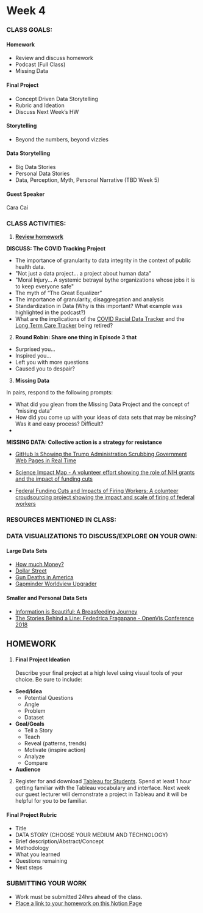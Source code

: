 # Week 4

### CLASS GOALS:
#### Homework
- Review and discuss homework
- Podcast (Full Class)
- Missing Data

#### Final Project
- Concept Driven Data Storytelling
- Rubric and Ideation
- Discuss Next Week’s HW

#### Storytelling
- Beyond the numbers, beyond vizzies

#### Data Storytelling
- Big Data Stories 
- Personal Data Stories
- Data, Perception, Myth, Personal Narrative (TBD Week 5)

#### **Guest Speaker**
Cara Cai 

### CLASS ACTIVITIES:

1. **[Review homework](https://docs.google.com/presentation/d/1DEIWJVzJyCSeTFdtJaDw8tnUyHQRROa3NtmFLA9BhM8/edit#slide=id.g30f7365744f_0_0)**

**DISCUSS: The COVID Tracking Project**

- The importance of granularity to data integrity in the context of public health data.
- "Not just a data project... a project about human data"
- "Moral Injury... A systemic betrayal bythe organizations whose jobs it is to keep everyone safe"
- The myth of “The Great Equalizer”
- The importance of granularity, disaggregation and analysis
- Standardization in Data (Why is this important? What example was highlighted in the podcast?)
- What are the implications of the [COVID Racial Data Tracker](https://covidtracking.com/analysis-updates/state-of-COVID-race-and-ethnicity-data) and the [Long Term Care Tracker](https://covidtracking.com/analysis-updates/what-we-know-about-the-impact-of-the-pandemic-on-our-most-vulnerable-community) being retired?

2. **Round Robin: Share one thing in Episode 3 that**
- Surprised you…
- Inspired you…
- Left you with more questions
- Caused you to despair?

3. **Missing Data**

In pairs, respond to the following prompts:
- What did you glean from the Missing Data Project and the concept of “missing data”
- How did you come up with your ideas of data sets that may be missing?  Was it and easy process? Difficult?
- 
**MISSING DATA: Collective action is a strategy for resistance**
- [GitHub Is Showing the Trump Administration Scrubbing Government Web Pages in Real Time](https://www.404media.co/github-is-showing-the-trump-administration-scrubbing-government-web-pages-in-real-time/)

- [Science Impact Map - A volunteer effort showing the role of NIH grants and the impact of funding cuts](https://scienceimpacts.org/?trk=feed-detail_main-feed-card-text)

- [Federal Funding Cuts and Impacts of Firing Workers: A colunteer croudsourcing project showing the impact and scale of firing of federal workers](https://theimpactproject.org/the-impact-map/)

### RESOURCES MENTIONED IN CLASS:

<!--
- **[The Making of the Johns Hopkins COVID Dashboard](https://www.jhuapl.edu/news/news-releases/210426-JHU-COVID-dashboard-oral-history)**
- **[Tableau Public](https://public.tableau.com/app/discover)** - What's possible with Tableau (Includes datasets you can play with)
- **[Student Deck](https://docs.google.com/presentation/d/1NVSOgGxW6BMEdycfTfxMvEv8SQU1lIrzWNOBSlW_Y-g/edit#slide=id.g3167a7b7fe2_3_251)** updated with slides relevant to homework and final project -->

### DATA VISUALIZATIONS TO DISCUSS/EXPLORE ON YOUR OWN:

#### Large Data Sets

- [How much Money?](https://mkorostoff.github.io/1-pixel-wealth/)
- [Dollar Street](https://www.gapminder.org/dollar-street)
- [Gun Deaths in America](https://fivethirtyeight.com/features/gun-deaths/)
- [Gapminder Worldview Upgrader](https://upgrader.gapminder.org/)

#### Smaller and Personal Data Sets

- [Information is Beautiful: A Breasfeeding Journey](https://public.tableau.com/app/profile/louise.shorten/viz/InformationisBeautiful-ABreastfeedingJourney/ABreastfeedingJourney)
- [The Stories Behind a Line: Fededrica Fragapane - OpenVis Conference 2018](https://youtu.be/AloL4SuRdA4?si=vovCXnwP1qy0y_on&t=1092)

## HOMEWORK

1. #### Final Project Ideation
   Describe your final project at a high level using visual tools of your choice. Be sure to include:

- **Seed/Idea**
  - Potential Questions
  - Angle
  - Problem
  - Dataset
- **Goal/Goals**
  - Tell a Story
  - Teach
  - Reveal (patterns, trends)
  - Motivate (inspire action)
  - Analyze
  - Compare
- **Audience**

2. Register for and download [Tableau for Students](https://www.tableau.com/academic/students). Spend at least 1 hour getting familiar with the Tableau vocabulary and interface. Next week our guest lecturer will demonstrate a project in Tableau and it will be helpful for you to be familiar.

#### Final Project Rubric

- Title
- DATA STORY (CHOOSE YOUR MEDIUM AND TECHNOLOGY)
- Brief description/Abstract/Concept
- Methodology
- What you learned
- Questions remaining
- Next steps

### SUBMITTING YOUR WORK

- Work must be submitted 24hrs ahead of the class.
- [Place a link to your homework on this Notion Page](https://www.notion.so/Week04-1d5cdd96a84f80578034c792bd769399)

<!--
## Homework Review

## Links and Resources

### DATA VISUALIZATIONS: p5js

The parsed data review

- https://github.com/EP-Visual-Design/COVID-19-parsed-data

- https://editor.p5js.org/jht1493/sketches/JG-Wh7SQz
  loadJSON c19 -- simple loading data, view in console

- https://editor.p5js.org/jht1493/sketches/fGU4wVifo
  loadJSON c19 format + c_regions
  -- data formatted to better read in html

- https://editor.p5js.org/jht1493/sketches/1ZajWH3S8
  loadJSON c19 graph -- data graphed

- https://editor.p5js.org/jht1493/sketches/bxiT7lMbt
  loadJSON c19 series brooklyn

### DATA VISUALIZATIONS: Tableau

### DATA VISUALIZATIONS: Other Tools

- https://observablehq.com/@d3/bar-chart-race-explained
  Bar Chart Race, Explained:
- https://vizhub.com/

### DATA VISUALIZATIONS: Memorialization

- https://covid19impactproject.com/covid-19-memorial-ticker/
- https://www.nationalgeographic.com/culture/article/epic-covid-19-memorial-national-mall-one-stunning-photo
- https://covid19impactproject.com/2022/01/15/curating-covid-19-memorials/
- https://covid19impactproject.com/extracting-stories-from-data/spring-2021-student-project-samples/ (Focus: Tito)

### DATA VISUALIZATIONS: Storytelling

- https://editor.p5js.org/Llio2493/full/axtxL8AkK (Lilo - ITP Student Project)
- http://www.covid19evolution.live/
  The Evolution of COVID-19 - ITP Student Project
- https://mkorostoff.github.io/1-pixel-wealth/
- https://www.gapminder.org/dollar-street

### STORYTELLING

- https://chenhuiyi.studio/Tactile-Resilience-Battling-Coronavirus-in-China-Under-Censorship Tactile Resilience: Battling Coronavirus in China Under a Censored Network
- http://www.covid19evolution.live/ The Evolution of COVID-19 - ITP Student Project
- https://speakpatrice.substack.com/ Freelance journalist curating pandemic stories relevant to Africa and the African diaspora
- https://pennlisteninglab.org/visit Listening to COVID-19

### MEMORIALS, GRIEF AND MOURNING

- https://www.aidsmemorial.org/interactive-aids-quilt

- NPR: https://apps.npr.org/memorial-interactive/

- Memorials https://news.artnet.com/art-world/covid-19-memorials-1951143

- MTA https://www.youtube.com/watch?v=mH5BuYgbSsQ&t=345s

- Floral Hearts https://www.prnewswire.com/news-releases/the-floral-heart-project-to-lay-covid-19-memorials-in-nearly-100-locations-on-march-1st-301235845.html

- Flags on National Mall (and other data viz) https://suzannefirstenberg.com/

- Biden Memorial https://www.nytimes.com/live/2021/02/22/world/covid-19-coronavirus#here-is-how-covid-19s-toll-compares-with-other-causes-of-death-in-the-us

- Poor People’s Campaign https://memorial.poorpeoplescampaign.org/
-->
